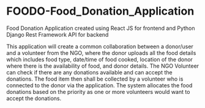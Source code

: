 # FOODO-Food_Donation_Application


Food Donation Application created using React JS for frontend and Python Django Rest Framework API for backend

This application will create a common collaboration between a donor/user and a volunteer from the NGO, where the donor uploads all the food details which includes food type, date/time of food cooked, location of the donor where there is the availability of food, and donor details. 
The NGO Volunteer can check if there are any donations available and can accept the donations. 
The food item then shall be collected by a volunteer who is connected to the donor via the application. 
The system allocates the food donations based on the priority as one or more volunteers would want to accept the donations.
